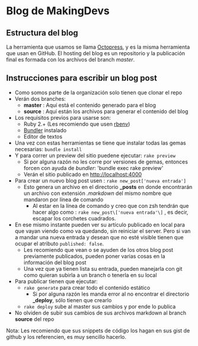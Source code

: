 # Blog de MakingDevs

## Estructura del blog

La herramienta que usamos se llama [Octopress][1], y es la misma herramienta que usan en GitHub. El hosting del blog es un repositorio y la publicación final es formada con los archivos del branch _master_.

## Instrucciones para escribir un blog post

- Como somos parte de la organización solo tienen que clonar el repo
- Verán dos branches:
  - **master** : Aquí está el contenido generado para el blog
  - **source** : Aquí están los archivos para generar el contenido del blog
- Los requisitos previos para usarse son:
  - Ruby 2.+ (Les recomiendo que usen [rbenv][2])
  - [Bundler][3] instalado
  - Editor de textos
- Una vez con estas herramientas se tiene que instalar todas las gemas necesarias: `bundle install`
- Y para correr un preview del sitio puedene ejecutar: `rake preview`
  - Si por alguna razón no les corre por versiones de gemas, entonces forcen con ayuda de _bundler_: 'bundle exec rake preview'
  - Verán el sitio publicado en [http://localhost:4000][4]
- Para crear un nuevo blog post usen : `rake new_post['nueva entrada']`
  - Esto genera un archivo en el directorio **_posts** en donde encontrarán un archivo con extensión _.markdown_ del mismo nombre que mandaron por línea de comando
    - Al estar en la línea de comando y creo que con zsh tendrán que hacer algo como :  `rake new_post\['nueva entrada'\]` , es decir, escapar los corchetes cuadrados.
- En ese mismo instante pueden ver su artículo publicado en local para que vayan viendo como va quedando, sin reiniciar el server. Pero si van a mandar una nueva entrada y desean que no esté visible tienen que ocupar el atributo `published: false`.
  - Les recomiendo que vean o se ayuden de los otros blog post previamente publicados, pueden poner varias cosas en la información del blog post
  - Una vez que ya tienen lista su entrada, pueden manejarla con git como quieran subirla a un branch o tenerla en su local
- Para publicar tienen que ejecutar:
  - `rake generate` para crear todo el contenido estático
    - Si por alguna razón les manda error al no encontrar el directorio **_deploy**, sólo tienen que crearlo
  - `rake deploy` sube al master sus cambios y por ende lo publica
- No olviden de subir sus cambios de sus archivos markdown al branch **source** del repo

Nota: Les recomiendo que sus snippets de código los hagan en sus gist de github y los referencien, es muy sencillo hacerlo.

[1]: http://octopress.org/
[2]: https://github.com/sstephenson/rbenv
[3]: http://bundler.io/
[4]: http://localhost:4000
